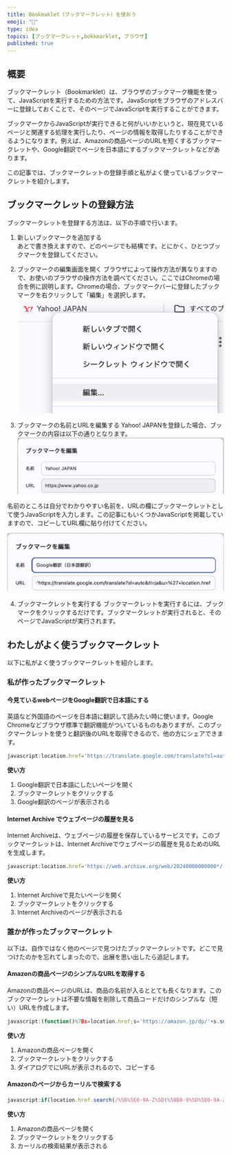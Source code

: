 ```yaml
---
title: Bookmaklet（ブックマークレット）を使おう
emoji: "🔖"
type: idea
topics: [ブックマークレット,bokkmarklet, ブラウザ]
published: true
---
```

## 概要
ブックマークレット（Bookmarklet）は、ブラウザのブックマーク機能を使って、JavaScriptを実行するための方法です。JavaScriptをブラウザのアドレスバーに登録しておくことで、そのページでJavaScriptを実行することができます。

ブックマークからJavaScriptが実行できると何がいいかというと、現在見ているページと関連する処理を実行したり、ページの情報を取得したりすることができるようになります。例えば、Amazonの商品ページのURLを短くするブックマークレットや、Google翻訳でページを日本語にするブックマークレットなどがあります。

この記事では、ブックマークレットの登録手順と私がよく使っているブックマークレットを紹介します。

## ブックマークレットの登録方法
ブックマークレットを登録する方法は、以下の手順で行います。

1. 新しいブックマークを追加する  
あとで書き換えますので、どのページでも結構です。とにかく、ひとつブックマークを登録してください。

2. ブックマークの編集画面を開く
ブラウザによって操作方法が異なりますので、お使いのブラウザの操作方法を調べてください。ここではChromeの場合を例に説明します。Chromeの場合、ブックマークバーに登録したブックマークを右クリックして「編集」を選択します。
![](/images/bookmarklet-is-useful/01.png)

3. ブックマークの名前とURLを編集する
Yahoo! JAPANを登録した場合、ブックマークの内容は以下の通りとなります。
![](/images/bookmarklet-is-useful/02.png)

名前のところは自分でわかりやすい名前を、URLの欄にブックマークレットとして使うJavaScriptを入力します。この記事にもいくつかJavaScriptを掲載していますので、コピーしてURL欄に貼り付けてください。

![](/images/bookmarklet-is-useful/03.png)

4. ブックマークレットを実行する
ブックマークレットを実行するには、ブックマークをクリックするだけです。ブックマークレットが実行されると、そのページでJavaScriptが実行されます。

## わたしがよく使うブックマークレット
以下に私がよく使うブックマークレットを紹介します。

### 私が作ったブックマークレット
#### 今見ているwebページをGoogle翻訳で日本語にする
英語など外国語のページを日本語に翻訳して読みたい時に使います。Google Chromeなどブラウザ標準で翻訳機能がついているものもありますが、このブックマークレットを使うと翻訳後のURLを取得できるので、他の方にシェアできます。

```javascript
javascript:location.href='https://translate.google.com/translate?sl=auto&tl=ja&u=%27+location.href
```

**使い方**
1. Google翻訳で日本語にしたいページを開く
2. ブックマークレットをクリックする
3. Google翻訳のページが表示される

#### Internet Archive でウェブページの履歴を見る
Internet Archiveは、ウェブページの履歴を保存しているサービスです。このブックマークレットは、Internet Archiveでウェブページの履歴を見るためのURLを生成します。

```javascript
javascript:location.href='https://web.archive.org/web/20240000000000*/'+location.href
```
**使い方**
1. Internet Archiveで見たいページを開く
2. ブックマークレットをクリックする
3. Internet Archiveのページが表示される

### 誰かが作ったブックマークレット
以下は、自作ではなく他のページで見つけたブックマークレットです。どこで見つけたのかを忘れてしまったので、出展を思い出したら追記します。

#### Amazonの商品ページのシンプルなURLを取得する
Amazonの商品ページのURLは、商品の名前が入るととても長くなります。このブックマークレットは不要な情報を削除して商品コードだけのシンプルな（短い）URLを作成します。

```javascript
javascript:(function()%7Bs=location.href;s='https://amazon.jp/dp/'+s.substr(s.search(/(%5C/product%5C/%7C%5C/dp%5C/)/)).split('/')%5B2%5D.substr(0,10);prompt(unescape('%25u77ED%25u3044URL%25u306F%25u4E0B%25u8A18%25u306E%25u901A%25u308A%25u3067%25u3059%25u3002'),s);%7D)();
```

**使い方**
1. Amazonの商品ページを開く
2. ブックマークレットをクリックする
3. ダイアログでにURLが表示されるので、コピーする

#### Amazonのページからカーリルで検索する
```javascript
javascript:if(location.href.search(/%5B%5E0-9A-Z%5D(%5BB0-9%5D%5B0-9A-Z%5D%7B9%7D)(%5B%5E0-9A-Z%5D%7C$)/)!=-1)%7Bvoid(location.href='http://calil.jp/book/'+RegExp.$1);%7D
```
**使い方**
1. Amazonの商品ページを開く
2. ブックマークレットをクリックする
3. カーリルの検索結果が表示される
